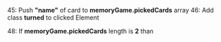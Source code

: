 45: Push **"name"** of card to **memoryGame.pickedCards** array
46: Add class **turned** to clicked Element

48: If **memoryGame.pickedCards** length is **2** than